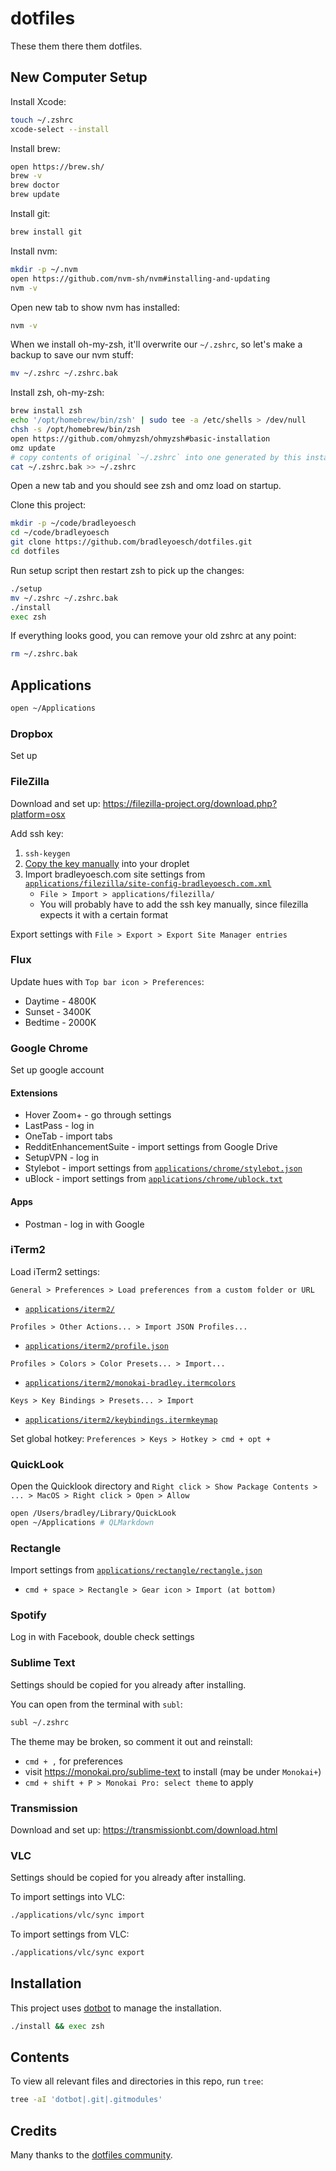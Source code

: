 # dotfiles

These them there them dotfiles.

## New Computer Setup

Install Xcode:

```bash
touch ~/.zshrc
xcode-select --install
```

Install brew:

```bash
open https://brew.sh/
brew -v
brew doctor
brew update
```

Install git:

```bash
brew install git
```

Install nvm:

```bash
mkdir -p ~/.nvm
open https://github.com/nvm-sh/nvm#installing-and-updating
nvm -v
```

Open new tab to show nvm has installed:

```bash
nvm -v
```

When we install oh-my-zsh, it'll overwrite our `~/.zshrc`, so let's make a backup to save our nvm stuff:

```bash
mv ~/.zshrc ~/.zshrc.bak
```

Install zsh, oh-my-zsh:

```bash
brew install zsh
echo '/opt/homebrew/bin/zsh' | sudo tee -a /etc/shells > /dev/null
chsh -s /opt/homebrew/bin/zsh
open https://github.com/ohmyzsh/ohmyzsh#basic-installation
omz update
# copy contents of original `~/.zshrc` into one generated by this install
cat ~/.zshrc.bak >> ~/.zshrc
```

Open a new tab and you should see zsh and omz load on startup.

Clone this project:

```bash
mkdir -p ~/code/bradleyoesch
cd ~/code/bradleyoesch
git clone https://github.com/bradleyoesch/dotfiles.git
cd dotfiles
```

Run setup script then restart zsh to pick up the changes:

```bash
./setup
mv ~/.zshrc ~/.zshrc.bak
./install
exec zsh
```

If everything looks good, you can remove your old zshrc at any point:

```bash
rm ~/.zshrc.bak
```

## Applications

```bash
open ~/Applications
```

### Dropbox

Set up

### FileZilla

Download and set up: https://filezilla-project.org/download.php?platform=osx

Add ssh key:
1. `ssh-keygen`
1.  [Copy the key manually](https://www.digitalocean.com/community/tutorials/how-to-set-up-ssh-keys-on-ubuntu-20-04#copying-the-public-key-manually) into your droplet
1. Import bradleyoesch.com site settings from [`applications/filezilla/site-config-bradleyoesch.com.xml`](applications/filezilla/site-config-bradleyoesch.com.xml)
   - `File > Import > applications/filezilla/`
   - You will probably have to add the ssh key manually, since filezilla expects it with a certain format

Export settings with `File > Export > Export Site Manager entries`

### Flux

Update hues with `Top bar icon > Preferences`:
- Daytime - 4800K
- Sunset - 3400K
- Bedtime - 2000K

### Google Chrome

Set up google account

#### Extensions

- Hover Zoom+ - go through settings
- LastPass - log in
- OneTab - import tabs
- RedditEnhancementSuite - import settings from Google Drive
- SetupVPN - log in
- Stylebot - import settings from [`applications/chrome/stylebot.json`](applications/chrome/stylebot.json)
- uBlock - import settings from [`applications/chrome/ublock.txt`](applications/chrome/ublock.txt)

#### Apps

- Postman - log in with Google

### iTerm2

Load iTerm2 settings:

`General > Preferences > Load preferences from a custom folder or URL`
- [`applications/iterm2/`](applications/iterm2/)


`Profiles > Other Actions... > Import JSON Profiles...`
- [`applications/iterm2/profile.json`](applications/iterm2/profile.json)

`Profiles > Colors > Color Presets... > Import...`
- [`applications/iterm2/monokai-bradley.itermcolors`](applications/iterm2/monokai-bradley.itermcolors)

`Keys > Key Bindings > Presets... > Import`
- [`applications/iterm2/keybindings.itermkeymap`](applications/iterm2/keybindings.itermkeymap)

Set global hotkey:
`Preferences > Keys > Hotkey > cmd + opt + `

### QuickLook

Open the Quicklook directory and `Right click > Show Package Contents > ... > MacOS > Right click > Open > Allow`

```bash
open /Users/bradley/Library/QuickLook
open ~/Applications # QLMarkdown
```

### Rectangle

Import settings from [`applications/rectangle/rectangle.json`](applications/rectangle/rectangle.json)
- `cmd + space > Rectangle > Gear icon > Import (at bottom)`

### Spotify

Log in with Facebook, double check settings

### Sublime Text

Settings should be copied for you already after installing.

You can open from the terminal with `subl`:

```bash
subl ~/.zshrc
```

The theme may be broken, so comment it out and reinstall:

- `cmd + ,` for preferences
- visit https://monokai.pro/sublime-text to install (may be under `Monokai+`)
- `cmd + shift + P > Monokai Pro: select theme` to apply

### Transmission

Download and set up: https://transmissionbt.com/download.html

### VLC

Settings should be copied for you already after installing.

To import settings into VLC:

```bash
./applications/vlc/sync import
```

To import settings from VLC:

```bash
./applications/vlc/sync export
```

## Installation

This project uses [dotbot](https://github.com/anishathalye/dotbot) to manage the installation.

```bash
./install && exec zsh
```

## Contents

To view all relevant files and directories in this repo, run `tree`:

```bash
tree -aI 'dotbot|.git|.gitmodules'
```

## Credits

Many thanks to the [dotfiles community](https://dotfiles.github.io).
